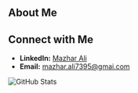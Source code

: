 ## About Me

<!--
**Maz1ar-A1i/Maz1ar-A1i** is a ✨ _special_ ✨ repository because its `README.md` (this file) appears on your GitHub profile.

Here are some ideas to get you started:

- 🔭 I’m currently working on ...
- 🌱 I’m currently learning ...
- 👯 I’m looking to collaborate on ...
- 🤔 I’m looking for help with ...
- 💬 Ask me about ...
- 📫 How to reach me: ...
- 😄 Pronouns: ...
- ⚡ Fun fact: ...
-->

## Connect with Me
- **LinkedIn:** [Mazhar Ali](www.linkedin.com/in/mazhar-ali-160826282)
- **Email:** [mazhar.ali7395@gmai.com](mazhar.ali7395@gmai.com)


![GitHub Stats](https://github-readme-stats.vercel.app/api?username=mazhar&show_icons=true&theme=dark)
